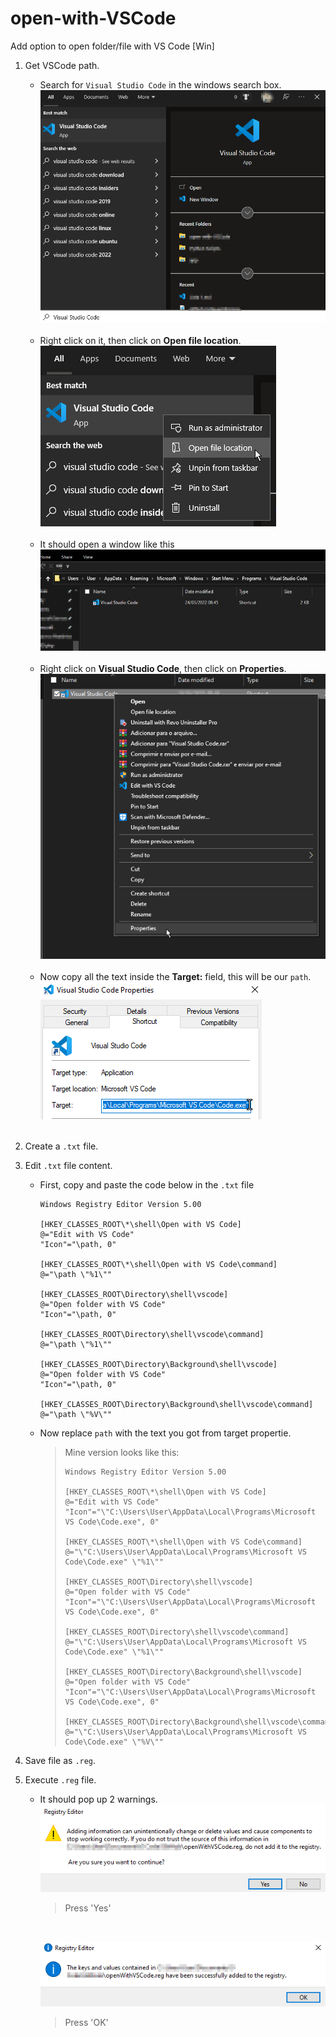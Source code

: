 # open-with-VSCode
Add option to open folder/file with VS Code [Win]

1. Get VSCode path.
    - Search for `Visual Studio Code` in the windows search box.
        <br>
        ![step1](/img/step1.png "Search 'Visual Studio Code'")
        <br><br>
    - Right click on it, then click on **Open file location**.
        <br>
        ![step2](/img/step2.png "Open file location")
        <br><br>
    - It should open a window like this
        <br>
        ![step3](/img/step3.png)
        <br><br>
    - Right click on **Visual Studio Code**, then click on **Properties**.
        <br>
        ![step4](/img/step4.png "Properties")
        <br><br>
    - Now copy all the text inside the **Target:** field, this will be our `path`.
        <br>
        ![step5](/img/step5.png "Copy Target Path")
        <br><br>

1. Create a `.txt` file.

1. Edit `.txt` file content.
    - First, copy and paste the code below in the `.txt` file
        ```reg
        Windows Registry Editor Version 5.00

        [HKEY_CLASSES_ROOT\*\shell\Open with VS Code]
        @="Edit with VS Code"
        "Icon"="\path, 0"

        [HKEY_CLASSES_ROOT\*\shell\Open with VS Code\command]
        @="\path \"%1\""

        [HKEY_CLASSES_ROOT\Directory\shell\vscode]
        @="Open folder with VS Code"
        "Icon"="\path, 0"

        [HKEY_CLASSES_ROOT\Directory\shell\vscode\command]
        @="\path \"%1\""

        [HKEY_CLASSES_ROOT\Directory\Background\shell\vscode]
        @="Open folder with VS Code"
        "Icon"="\path, 0"
            
        [HKEY_CLASSES_ROOT\Directory\Background\shell\vscode\command]
        @="\path \"%V\""
        ```
    
    - Now replace `path` with the text you got from target propertie.
        > Mine version looks like this:
        > ```reg
        >Windows Registry Editor Version 5.00
        >
        >[HKEY_CLASSES_ROOT\*\shell\Open with VS Code]
        >@="Edit with VS Code"
        >"Icon"="\"C:\Users\User\AppData\Local\Programs\Microsoft VS Code\Code.exe", 0"
        >
        >[HKEY_CLASSES_ROOT\*\shell\Open with VS Code\command]
        >@="\"C:\Users\User\AppData\Local\Programs\Microsoft VS Code\Code.exe" \"%1\""
        >
        >[HKEY_CLASSES_ROOT\Directory\shell\vscode]
        >@="Open folder with VS Code"
        >"Icon"="\"C:\Users\User\AppData\Local\Programs\Microsoft VS Code\Code.exe", 0"
        >
        >[HKEY_CLASSES_ROOT\Directory\shell\vscode\command]
        >@="\"C:\Users\User\AppData\Local\Programs\Microsoft VS Code\Code.exe" \"%1\""
        >
        >[HKEY_CLASSES_ROOT\Directory\Background\shell\vscode]
        >@="Open folder with VS Code"
        >"Icon"="\"C:\Users\User\AppData\Local\Programs\Microsoft VS Code\Code.exe", 0"
        >
        >[HKEY_CLASSES_ROOT\Directory\Background\shell\vscode\command]
        >@="\"C:\Users\User\AppData\Local\Programs\Microsoft VS Code\Code.exe" \"%V\""

1. Save file as `.reg`.

1. Execute `.reg` file.
    - It should pop up 2 warnings.
        <br>
        ![warning1](/img/warning1.png "Press 'Yes'")
        >Press 'Yes'
        <br>
        
        ![warning2](/img/warning2.png "Press 'OK'")
        >Press 'OK'
